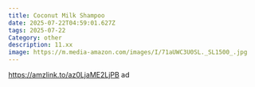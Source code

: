 ```yaml
---
title: Coconut Milk Shampoo
date: 2025-07-22T04:59:01.627Z
tags: 2025-07-22
Category: other
description: 11.xx
image: https://m.media-amazon.com/images/I/71aUWC3U0SL._SL1500_.jpg
---
```

https://amzlink.to/az0LjaME2LjPB ad